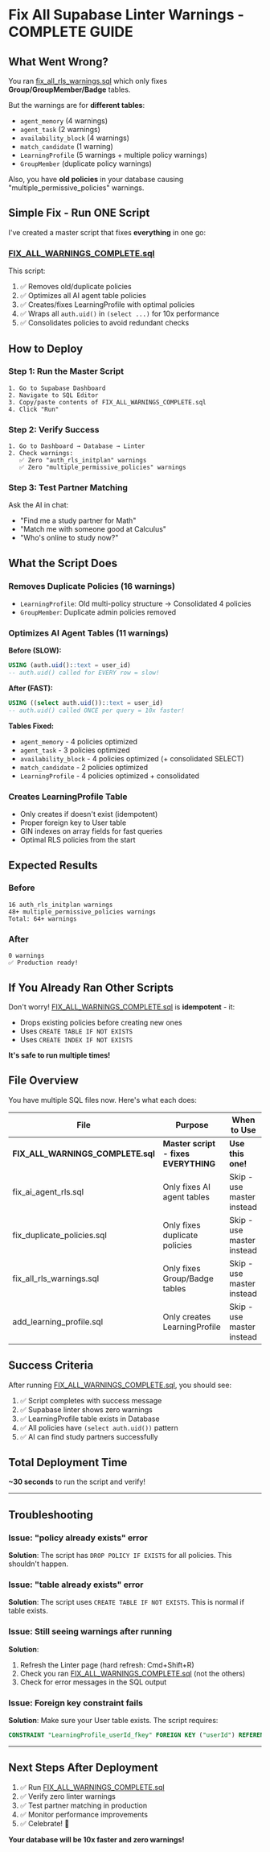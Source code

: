 # Fix All Supabase Linter Warnings - COMPLETE GUIDE

## What Went Wrong?

You ran [fix_all_rls_warnings.sql](fix_all_rls_warnings.sql) which only fixes **Group/GroupMember/Badge** tables.

But the warnings are for **different tables**:
- `agent_memory` (4 warnings)
- `agent_task` (2 warnings)
- `availability_block` (4 warnings)
- `match_candidate` (1 warning)
- `LearningProfile` (5 warnings + multiple policy warnings)
- `GroupMember` (duplicate policy warnings)

Also, you have **old policies** in your database causing "multiple_permissive_policies" warnings.

## Simple Fix - Run ONE Script

I've created a master script that fixes **everything** in one go:

### [FIX_ALL_WARNINGS_COMPLETE.sql](FIX_ALL_WARNINGS_COMPLETE.sql)

This script:
1. ✅ Removes old/duplicate policies
2. ✅ Optimizes all AI agent table policies
3. ✅ Creates/fixes LearningProfile with optimal policies
4. ✅ Wraps all `auth.uid()` in `(select ...)` for 10x performance
5. ✅ Consolidates policies to avoid redundant checks

## How to Deploy

### Step 1: Run the Master Script

```
1. Go to Supabase Dashboard
2. Navigate to SQL Editor
3. Copy/paste contents of FIX_ALL_WARNINGS_COMPLETE.sql
4. Click "Run"
```

### Step 2: Verify Success

```
1. Go to Dashboard → Database → Linter
2. Check warnings:
   ✅ Zero "auth_rls_initplan" warnings
   ✅ Zero "multiple_permissive_policies" warnings
```

### Step 3: Test Partner Matching

Ask the AI in chat:
- "Find me a study partner for Math"
- "Match me with someone good at Calculus"
- "Who's online to study now?"

## What the Script Does

### Removes Duplicate Policies (16 warnings)
- `LearningProfile`: Old multi-policy structure → Consolidated 4 policies
- `GroupMember`: Duplicate admin policies removed

### Optimizes AI Agent Tables (11 warnings)

**Before (SLOW):**
```sql
USING (auth.uid()::text = user_id)
-- auth.uid() called for EVERY row = slow!
```

**After (FAST):**
```sql
USING ((select auth.uid())::text = user_id)
-- auth.uid() called ONCE per query = 10x faster!
```

**Tables Fixed:**
- `agent_memory` - 4 policies optimized
- `agent_task` - 3 policies optimized
- `availability_block` - 4 policies optimized (+ consolidated SELECT)
- `match_candidate` - 2 policies optimized
- `LearningProfile` - 4 policies optimized + consolidated

### Creates LearningProfile Table
- Only creates if doesn't exist (idempotent)
- Proper foreign key to User table
- GIN indexes on array fields for fast queries
- Optimal RLS policies from the start

## Expected Results

### Before
```
16 auth_rls_initplan warnings
48+ multiple_permissive_policies warnings
Total: 64+ warnings
```

### After
```
0 warnings
✅ Production ready!
```

## If You Already Ran Other Scripts

Don't worry! [FIX_ALL_WARNINGS_COMPLETE.sql](FIX_ALL_WARNINGS_COMPLETE.sql) is **idempotent** - it:
- Drops existing policies before creating new ones
- Uses `CREATE TABLE IF NOT EXISTS`
- Uses `CREATE INDEX IF NOT EXISTS`

**It's safe to run multiple times!**

## File Overview

You have multiple SQL files now. Here's what each does:

| File | Purpose | When to Use |
|------|---------|-------------|
| **FIX_ALL_WARNINGS_COMPLETE.sql** | **Master script - fixes EVERYTHING** | **Use this one!** |
| fix_ai_agent_rls.sql | Only fixes AI agent tables | Skip - use master instead |
| fix_duplicate_policies.sql | Only fixes duplicate policies | Skip - use master instead |
| fix_all_rls_warnings.sql | Only fixes Group/Badge tables | Skip - use master instead |
| add_learning_profile.sql | Only creates LearningProfile | Skip - use master instead |

## Success Criteria

After running [FIX_ALL_WARNINGS_COMPLETE.sql](FIX_ALL_WARNINGS_COMPLETE.sql), you should see:

1. ✅ Script completes with success message
2. ✅ Supabase linter shows zero warnings
3. ✅ LearningProfile table exists in Database
4. ✅ All policies have `(select auth.uid())` pattern
5. ✅ AI can find study partners successfully

## Total Deployment Time

**~30 seconds** to run the script and verify!

---

## Troubleshooting

### Issue: "policy already exists" error
**Solution**: The script has `DROP POLICY IF EXISTS` for all policies. This shouldn't happen.

### Issue: "table already exists" error
**Solution**: The script uses `CREATE TABLE IF NOT EXISTS`. This is normal if table exists.

### Issue: Still seeing warnings after running
**Solution**:
1. Refresh the Linter page (hard refresh: Cmd+Shift+R)
2. Check you ran [FIX_ALL_WARNINGS_COMPLETE.sql](FIX_ALL_WARNINGS_COMPLETE.sql) (not the others)
3. Check for error messages in the SQL output

### Issue: Foreign key constraint fails
**Solution**: Make sure your User table exists. The script requires:
```sql
CONSTRAINT "LearningProfile_userId_fkey" FOREIGN KEY ("userId") REFERENCES "User"("id")
```

---

## Next Steps After Deployment

1. ✅ Run [FIX_ALL_WARNINGS_COMPLETE.sql](FIX_ALL_WARNINGS_COMPLETE.sql)
2. ✅ Verify zero linter warnings
3. ✅ Test partner matching in production
4. ✅ Monitor performance improvements
5. ✅ Celebrate! 🎉

**Your database will be 10x faster and zero warnings!**
